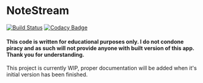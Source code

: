 # NoteStream
[![Build Status](https://travis-ci.org/Caellian/NoteStream.svg?branch=master)](https://travis-ci.org/Caellian/NoteStream)
[![Codacy Badge](https://api.codacy.com/project/badge/Grade/2fc24a84c78742268dd2a81c2bc51088)](https://www.codacy.com/app/Caellian/NoteStream?utm_source=github.com&amp;utm_medium=referral&amp;utm_content=Caellian/NoteStream&amp;utm_campaign=Badge_Grade)

#### This code is written for educational purposes only. I do not condone piracy and as such will not provide anyone with built version of this app. Thank you for understanding.

This project is currently WIP, proper documentation will be added when it's initial version has been finished.